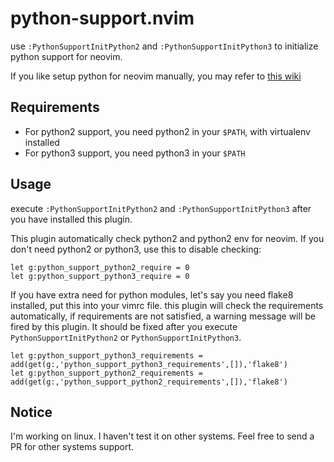 
# python-support.nvim

use `:PythonSupportInitPython2` and `:PythonSupportInitPython3` to initialize
python support for neovim.

If you like setup python for neovim manually, you may refer to [this
wiki](https://github.com/zchee/deoplete-jedi/wiki/Setting-up-Python-for-Neovim)

## Requirements

- For python2 support, you need python2 in your `$PATH`, with virtualenv installed
- For python3 support, you need python3 in your `$PATH`

## Usage

execute `:PythonSupportInitPython2` and `:PythonSupportInitPython3`  after you
have installed this plugin.

This plugin automatically check python2 and python2 env for neovim. If you
don't need python2 or python3, use this to disable checking:

```vim
let g:python_support_python2_require = 0
let g:python_support_python3_require = 0
```

If you have extra need for python modules, let's say you need flake8
installed, put this into your vimrc file. this plugin will check the
requirements automatically, if requirements are not satisfied, a warning
message will be fired by this plugin. It should be fixed after you execute
`PythonSupportInitPython2` or `PythonSupportInitPython3`.

```vim
let g:python_support_python3_requirements = add(get(g:,'python_support_python3_requirements',[]),'flake8')
let g:python_support_python2_requirements = add(get(g:,'python_support_python2_requirements',[]),'flake8')
```

## Notice

I'm working on linux. I haven't test it on other systems. Feel free to send a
PR for other systems support.

